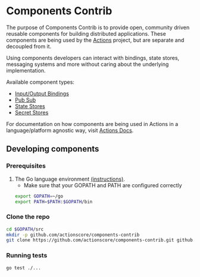 # Components Contrib

The purpose of Components Contrib is to provide open, community driven reusable components for building distributed applications.
These components are being used by the [Actions](https://github.com/actionscore/actions) project, but are separate and decoupled from it.

Using components developers can interact with bindings, state stores, messaging systems and more without caring about the underlying implementation.

Available component types:

* [Input/Output Bindings](bindings/Readme.md)
* [Pub Sub](pubsub/Readme.md)
* [State Stores](state/Readme.md)
* [Secret Stores](secretstores/Readme.md)

For documentation on how components are being used in Actions in a language/platform agnostic way, visit [Actions Docs](https://github.com/actionscore/docs).

## Developing components

### Prerequisites

1. The Go language environment [(instructions)](https://golang.org/doc/install).
   * Make sure that your GOPATH and PATH are configured correctly
   ```bash
   export GOPATH=~/go
   export PATH=$PATH:$GOPATH/bin
   ```

### Clone the repo

```bash
cd $GOPATH/src
mkdir -p github.com/actionscore/components-contrib
git clone https://github.com/actionscore/components-contrib.git github.com/actionscore/components-contrib
```

### Running tests

```bash
go test ./...
```
